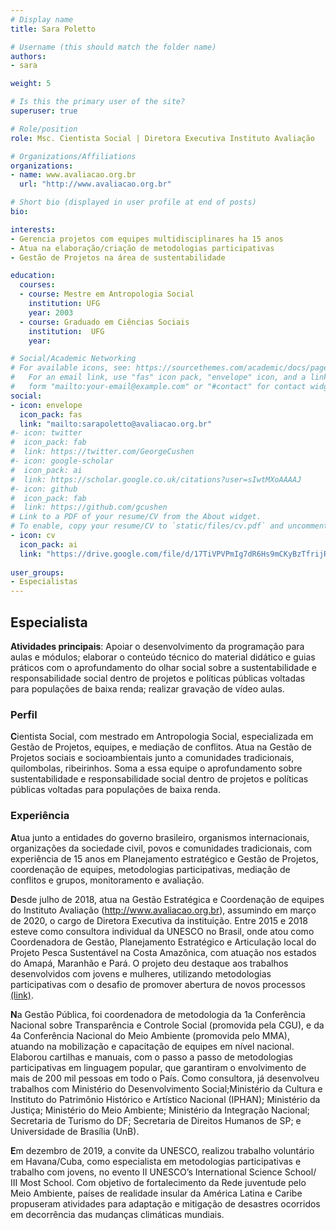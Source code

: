 ```yaml
---
# Display name
title: Sara Poletto

# Username (this should match the folder name)
authors:
- sara

weight: 5

# Is this the primary user of the site?
superuser: true

# Role/position
role: Msc. Cientista Social | Diretora Executiva Instituto Avaliação

# Organizations/Affiliations
organizations:
- name: www.avaliacao.org.br
  url: "http://www.avaliacao.org.br"

# Short bio (displayed in user profile at end of posts)
bio: 

interests:
- Gerencia projetos com equipes multidisciplinares ha 15 anos
- Atua na elaboração/criação de metodologias participativas
- Gestão de Projetos na área de sustentabilidade

education:
  courses:
  - course: Mestre em Antropologia Social 
    institution: UFG 
    year: 2003
  - course: Graduado em Ciências Sociais
    institution:  UFG
    year: 

# Social/Academic Networking
# For available icons, see: https://sourcethemes.com/academic/docs/page-builder/#icons
#   For an email link, use "fas" icon pack, "envelope" icon, and a link in the
#   form "mailto:your-email@example.com" or "#contact" for contact widget.
social:
- icon: envelope
  icon_pack: fas
  link: "mailto:sarapoletto@avaliacao.org.br"
#- icon: twitter
#  icon_pack: fab
#  link: https://twitter.com/GeorgeCushen
#- icon: google-scholar
#  icon_pack: ai
#  link: https://scholar.google.co.uk/citations?user=sIwtMXoAAAAJ
#- icon: github
#  icon_pack: fab
#  link: https://github.com/gcushen
# Link to a PDF of your resume/CV from the About widget.
# To enable, copy your resume/CV to `static/files/cv.pdf` and uncomment the lines below.
- icon: cv
  icon_pack: ai
  link: "https://drive.google.com/file/d/17TiVPVPmIg7dR6Hs9mCKyBzTfrijRA-b/view?usp=sharing"
  
user_groups:
- Especialistas
---
```


## Especialista

**Atividades principais**: Apoiar o desenvolvimento da programação para aulas e módulos; elaborar o conteúdo técnico do material didático e guias práticos com o aprofundamento do olhar social sobre a sustentabilidade e responsabilidade social dentro de projetos e políticas públicas voltadas para populações de baixa renda; realizar gravação de vídeo aulas.

### Perfil

**C**ientista Social, com mestrado em Antropologia Social, especializada em Gestão de Projetos, equipes, e mediação de conflitos. Atua na Gestão de Projetos sociais e socioambientais junto a comunidades tradicionais, quilombolas, ribeirinhos. Soma a essa equipe o aprofundamento sobre sustentabilidade e responsabilidade social dentro de projetos e políticas públicas voltadas para populações de baixa renda. 

### Experiência

**A**tua junto a entidades do governo brasileiro, organismos internacionais, organizações da sociedade civil, povos e comunidades tradicionais, com experiência de 15 anos em Planejamento estratégico e Gestão de Projetos, coordenação de equipes, metodologias participativas, mediação de conflitos e grupos, monitoramento e avaliação.

**D**esde julho de 2018, atua na Gestão Estratégica e Coordenação de equipes do Instituto Avaliação (http://www.avaliacao.org.br), assumindo em março de 2020, o cargo de Diretora Executiva da instituição.
Entre 2015 e 2018 esteve como consultora individual da UNESCO no Brasil, onde atou como Coordenadora de Gestão, Planejamento Estratégico e Articulação local do Projeto Pesca Sustentável na Costa Amazônica, com atuação nos estados do Amapá, Maranhão e Pará. O projeto deu destaque aos trabalhos desenvolvidos com jovens e mulheres, utilizando metodologias participativas com o desafio de promover abertura de novos processos [(link)](https://www.youtube.com/watch?v=CsRjbuE89ic&amp;t=188s).

**N**a Gestão Pública, foi coordenadora de metodologia da 1a Conferência Nacional sobre Transparência e Controle Social (promovida pela CGU), e da 4a Conferência Nacional do Meio Ambiente (promovida pelo MMA), atuando na mobilização e capacitação de equipes em nível nacional. Elaborou cartilhas e manuais, com o passo a passo de metodologias participativas em linguagem popular, que garantiram o envolvimento de mais de 200 mil pessoas em todo o País. Como consultora, já desenvolveu trabalhos com Ministério do Desenvolvimento Social;Ministério da Cultura e Instituto do Patrimônio Histórico e Artístico Nacional (IPHAN); Ministério da Justiça; Ministério do Meio Ambiente; Ministério da Integração Nacional; Secretaria de Turismo do DF; Secretaria de Direitos Humanos de SP; e Universidade de Brasília (UnB). 

**E**m dezembro de 2019, a convite da UNESCO, realizou trabalho voluntário em Havana/Cuba, como especialista em metodologias participativas e trabalho com jovens, no evento II UNESCO’s International Science School/ III Most School. Com objetivo de fortalecimento da Rede juventude pelo Meio Ambiente, países de realidade insular da América Latina e Caribe propuseram atividades para adaptação e mitigação de desastres ocorridos em decorrência das mudanças climáticas mundiais.



